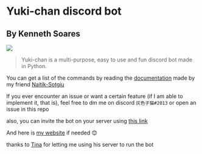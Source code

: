 # Yuki-chan discord bot
## By Kenneth Soares
![](https://images-ext-1.discordapp.net/external/338Ir-6ZyikfVjTqJbDdhe2bbssmTercviUrow8DVOM/%3Fsize%3D1024/https/cdn.discordapp.com/avatars/926836893121912852/69a147f933d4223dbf14945199be2ae6.webp?width=200&height=200)
> Yuki-chan is a multi-purpose, easy to use and fun discord bot made in Python.

You can get a list of the commands by reading the [documentation](https://github.com/ken-soares/Yuki-chan-discordbot/blob/main/Documentation.md) made by my friend [Naitik-Sotgiu](https://github.com/Naitik-Sotgiu)

If you ever encounter an issue or want a certain feature (if I am able to implement it, that is), feel free to dm me on discord `灰色子猫#2013` or open an issue in this repo

also, you can invite the bot on your server using [this link](https://canary.discord.com/api/oauth2/authorize?client_id=926836893121912852&permissions=8&scope=bot)

And here is [my website](https://ken-soares.github.io) if needed 😊

thanks to [Tina](https://github.com/tina-otoge) for letting me using his server to run the bot
